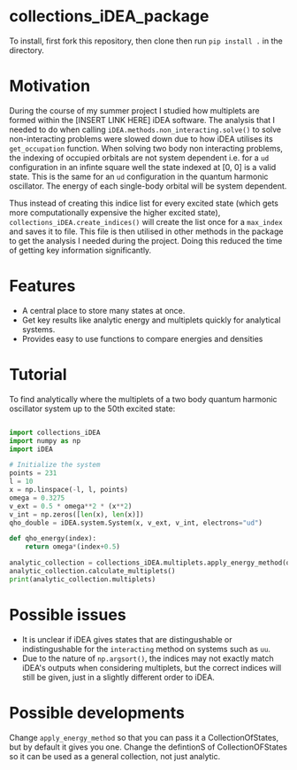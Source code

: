 # collections_iDEA_package

To install, first fork this repository, then clone then run `pip install .` in the directory.

# Motivation

During the course of my summer project I studied how multiplets are formed within the [INSERT LINK HERE] iDEA software. The analysis that I needed to do when calling `iDEA.methods.non_interacting.solve()` to solve non-interacting problems were slowed down due to how iDEA utilises its `get_occupation` function. When solving two body non interacting problems, the indexing of occupied orbitals are not system dependent i.e. for a `ud` configuration in an infinte square well the state indexed at [0, 0] is a valid state. This is the same for an `ud` configuration in the quantum harmonic oscillator. The energy of each single-body orbital will be system dependent.

Thus instead of creating this indice list for every excited state (which gets more computationally expensive the higher excited state), `collections_iDEA.create_indices()` will create the list once for a `max_index` and saves it to file. This file is then utilised in other methods in the package to get the analysis I needed during the project. Doing this reduced the time of getting key information significantly.

# Features

- A central place to store many states at once.
- Get key results like analytic energy and multiplets quickly for analytical systems.
- Provides easy to use functions to compare energies and densities


# Tutorial

To find analytically where the multiplets of a two body quantum harmonic oscillator system up to the 50th excited state:
```python

import collections_iDEA
import numpy as np
import iDEA

# Initialize the system
points = 231
l = 10
x = np.linspace(-l, l, points)
omega = 0.3275
v_ext = 0.5 * omega**2 * (x**2)
v_int = np.zeros([len(x), len(x)])
qho_double = iDEA.system.System(x, v_ext, v_int, electrons="ud")

def qho_energy(index):
    return omega*(index+0.5)

analytic_collection = collections_iDEA.multiplets.apply_energy_method(qho_energy, qho_double, 50)
analytic_collection.calculate_multiplets()
print(analytic_collection.multiplets)
```

# Possible issues

- It is unclear if iDEA gives states that are distingushable or indistingushable for the `interacting` method on systems such as `uu`. 
- Due to the nature of `np.argsort()`, the indices may not exactly match iDEA's outputs when considering multiplets, but the correct indices will still be given, just in a slightly different order to iDEA.



# Possible developments

Change `apply_energy_method` so that you can pass it a CollectionOfStates, but by default it gives you one.
Change the defintionS of CollectionOFStates so it can be used as a general collection, not just analytic. 